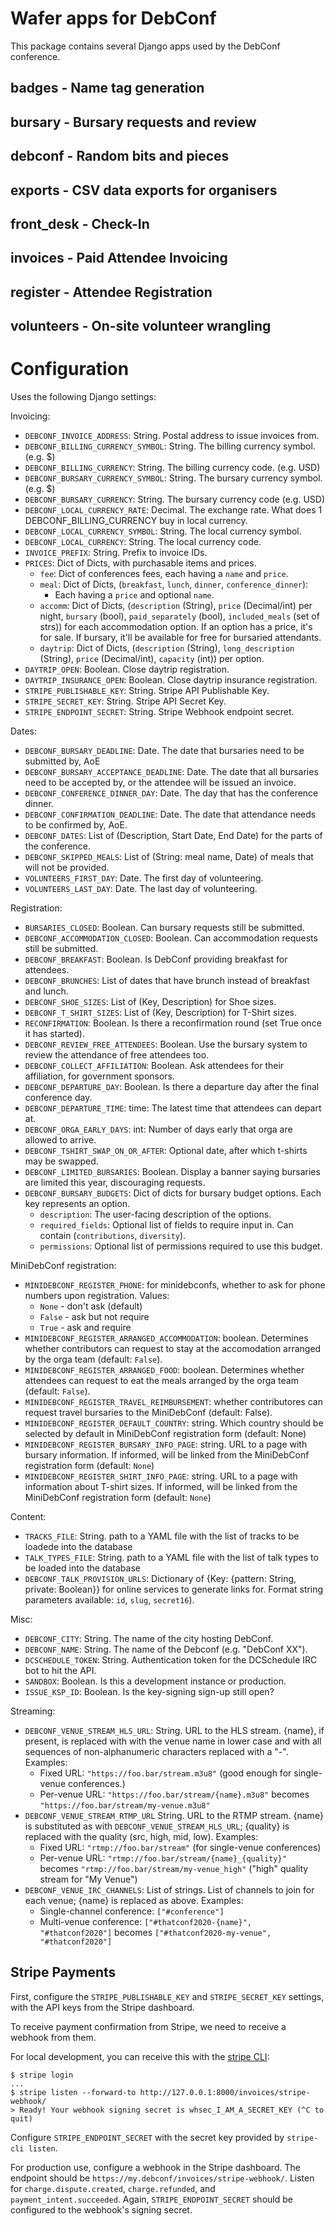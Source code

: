 # Wafer apps for DebConf

This package contains several Django apps used by the DebConf
conference.

## badges - Name tag generation

## bursary - Bursary requests and review

## debconf - Random bits and pieces

## exports - CSV data exports for organisers

## front\_desk - Check-In

## invoices - Paid Attendee Invoicing

## register - Attendee Registration

## volunteers - On-site volunteer wrangling

# Configuration

Uses the following Django settings:

Invoicing:

* `DEBCONF_INVOICE_ADDRESS`: String. Postal address to issue invoices from.
* `DEBCONF_BILLING_CURRENCY_SYMBOL`: String. The billing currency symbol. (e.g. $)
* `DEBCONF_BILLING_CURRENCY`: String. The billing currency code. (e.g.  USD)
* `DEBCONF_BURSARY_CURRENCY_SYMBOL`: String. The bursary currency symbol. (e.g. $)
* `DEBCONF_BURSARY_CURRENCY`: String. The bursary currency code (e.g.  USD)
* `DEBCONF_LOCAL_CURRENCY_RATE`: Decimal. The exchange rate. What does 1 DEBCONF_BILLING_CURRENCY buy in local currency.
* `DEBCONF_LOCAL_CURRENCY_SYMBOL`: String. The local currency symbol.
* `DEBCONF_LOCAL_CURRENCY`: String. The local currency code.
* `INVOICE_PREFIX`: String. Prefix to invoice IDs.
* `PRICES`: Dict of Dicts, with purchasable items and prices.
  * `fee`: Dict of conferences fees, each having a `name` and `price`.
  * `meal`: Dict of Dicts, (`breakfast`, `lunch`, `dinner`, `conference_dinner`):
    * Each having a `price` and optional `name`.
  * `accomm`: Dict of Dicts, (`description` (String), `price` (Decimal/int) per night, `bursary` (bool), `paid_separately` (bool), `included_meals` (set of strs)) for each accommodation option. If an option has a price, it's for sale. If bursary, it'll be available for free for bursaried attendants.
  * `daytrip`: Dict of Dicts, (`description` (String), `long_description` (String), `price` (Decimal/int), `capacity` (int)) per option.
* `DAYTRIP_OPEN`: Boolean. Close daytrip registration.
* `DAYTRIP_INSURANCE_OPEN`: Boolean. Close daytrip insurance registration.
* `STRIPE_PUBLISHABLE_KEY`: String. Stripe API Publishable Key.
* `STRIPE_SECRET_KEY`: String. Stripe API Secret Key.
* `STRIPE_ENDPOINT_SECRET`: String. Stripe Webhook endpoint secret.

Dates:

* `DEBCONF_BURSARY_DEADLINE`: Date. The date that bursaries need to be submitted by, AoE
* `DEBCONF_BURSARY_ACCEPTANCE_DEADLINE`: Date. The date that all bursaries need to be accepted by, or the attendee will be issued an invoice.
* `DEBCONF_CONFERENCE_DINNER_DAY`: Date. The day that has the conference dinner.
* `DEBCONF_CONFIRMATION_DEADLINE`: Date. The date that attendance needs to be confirmed by, AoE.
* `DEBCONF_DATES`: List of (Description, Start Date, End Date) for the parts of the conference.
* `DEBCONF_SKIPPED_MEALS`: List of (String: meal name, Date) of meals that will not be provided.
* `VOLUNTEERS_FIRST_DAY`: Date. The first day of volunteering.
* `VOLUNTEERS_LAST_DAY`: Date. The last day of volunteering.

Registration:

* `BURSARIES_CLOSED`: Boolean. Can bursary requests still be submitted.
* `DEBCONF_ACCOMMODATION_CLOSED`: Boolean. Can accommodation requests still be submitted.
* `DEBCONF_BREAKFAST`: Boolean. Is DebConf providing breakfast for attendees.
* `DEBCONF_BRUNCHES`: List of dates that have brunch instead of breakfast and lunch.
* `DEBCONF_SHOE_SIZES`: List of (Key, Description) for Shoe sizes.
* `DEBCONF_T_SHIRT_SIZES`: List of (Key, Description) for T-Shirt sizes.
* `RECONFIRMATION`: Boolean. Is there a reconfirmation round (set True once it has started).
* `DEBCONF_REVIEW_FREE_ATTENDEES`: Boolean. Use the bursary system to review the attendance of free attendees too.
* `DEBCONF_COLLECT_AFFILIATION`: Boolean. Ask attendees for their affiliation, for government sponsors.
* `DEBCONF_DEPARTURE_DAY`: Boolean. Is there a departure day after the final conference day.
* `DEBCONF_DEPARTURE_TIME`: time: The latest time that attendees can depart at.
* `DEBCONF_ORGA_EARLY_DAYS`: int: Number of days early that orga are allowed to arrive.
* `DEBCONF_TSHIRT_SWAP_ON_OR_AFTER`: Optional date, after which t-shirts may be swapped.
* `DEBCONF_LIMITED_BURSARIES`: Boolean. Display a banner saying bursaries are limited this year, discouraging requests.
* `DEBCONF_BURSARY_BUDGETS`: Dict of dicts for bursary budget options. Each key represents an option.
  * `description`: The user-facing description of the options.
  * `required_fields`: Optional list of fields to require input in. Can contain (`contributions`, `diversity`).
  * `permissions`: Optional list of permissions required to use this budget.

MiniDebConf registration:

* `MINIDEBCONF_REGISTER_PHONE`: for minidebconfs, whether to ask for phone
  numbers upon registration. Values:
  - `None` - don't ask (default)
  - `False` - ask but not require
  - `True` - ask and require
* `MINIDEBCONF_REGISTER_ARRANGED_ACCOMMODATION`: boolean. Determines whether
  contributors can request to stay at the accomodation arranged by the orga
  team (default: `False`).
* `MINIDEBCONF_REGISTER_ARRANGED_FOOD`: boolean. Determines whether attendees
   can request to eat the meals arranged by the orga team (default: `False`).
* `MINIDEBCONF_REGISTER_TRAVEL_REIMBURSEMENT`: whether contributores can
   request travel bursaries to the MiniDebConf (default: False).
* `MINIDEBCONF_REGISTER_DEFAULT_COUNTRY`: string. Which country should be
   selected by default in MiniDebConf registration form (default: None)
* `MINIDEBCONF_REGISTER_BURSARY_INFO_PAGE`: string. URL to a page with bursary
   information. If informed, will be linked from the MiniDebConf registration
   form (default: `None`)
* `MINIDEBCONF_REGISTER_SHIRT_INFO_PAGE`: string. URL to a page with
  information about T-shirt sizes. If informed, will be linked from the
  MiniDebConf registration form (default: `None`)

Content:

* `TRACKS_FILE`: String. path to a YAML file with the list of tracks to be loadede into the database
* `TALK_TYPES_FILE`: String. path to a YAML file with the list of talk types to be loaded into the database
* `DEBCONF_TALK_PROVISION_URLS`: Dictionary of {Key: {pattern: String, private: Boolean}} for online services to generate links for. Format string parameters available: `id`, `slug`, `secret16`).

Misc:

* `DEBCONF_CITY`: String. The name of the city hosting DebConf.
* `DEBCONF_NAME`: String. The name of the Debconf (e.g. "DebConf XX").
* `DCSCHEDULE_TOKEN`: String. Authentication token for the DCSchedule IRC bot to hit the API.
* `SANDBOX`: Boolean. Is this a development instance or production.
* `ISSUE_KSP_ID`: Boolean. Is the key-signing sign-up still open?

Streaming:

* `DEBCONF_VENUE_STREAM_HLS_URL`: String. URL to the HLS stream. {name}, if
  present, is replaced with with the venue name in lower case and with all
  sequences of non-alphanumeric characters replaced with a "-". Examples:
  - Fixed URL: `"https://foo.bar/stream.m3u8"` (good enough for single-venue
    conferences.)
  - Per-venue URL: `"https://foo.bar/stream/{name}.m3u8"` becomes
    `"https://foo.bar/stream/my-venue.m3u8"`
* `DEBCONF_VENUE_STREAM_RTMP_URL` String. URL to the RTMP stream. {name} is
  substituted as with `DEBCONF_VENUE_STREAM_HLS_URL`; {quality} is replaced with
  the quality (src, high, mid, low). Examples:
  - Fixed URL: `"rtmp://foo.bar/stream"` (for single-venue conferences)
  - Per-venue URL: `"rtmp://foo.bar/stream/{name}_{quality}"` becomes
    `"rtmp://foo.bar/stream/my-venue_high"` ("high" quality stream for "My
    Venue")
* `DEBCONF_VENUE_IRC_CHANNELS`: List of strings. List of channels to join for
  each venue; {name} is replaced as above. Examples:
  - Single-channel conference: `["#conference"]`
  - Multi-venue conference: `["#thatconf2020-{name}",  "#thatconf2020"]`
    becomes `["#thatconf2020-my-venue", "#thatconf2020"]`

## Stripe Payments

First, configure the `STRIPE_PUBLISHABLE_KEY` and `STRIPE_SECRET_KEY`
settings, with the API keys from the Stripe dashboard.

To receive payment confirmation from Stripe, we need to receive a
webhook from them.

For local development, you can receive this with the [stripe
CLI](https://github.com/stripe/stripe-cli):

```
$ stripe login
...
$ stripe listen --forward-to http://127.0.0.1:8000/invoices/stripe-webhook/
> Ready! Your webhook signing secret is whsec_I_AM_A_SECRET_KEY (^C to quit)
```

Configure `STRIPE_ENDPOINT_SECRET` with the secret key provided by
`stripe-cli listen`.

For production use, configure a webhook in the Stripe dashboard.
The endpoint should be `https://my.debconf/invoices/stripe-webhook/`.
Listen for `charge.dispute.created`,  `charge.refunded`, and
`payment_intent.succeeded`.
Again, `STRIPE_ENDPOINT_SECRET` should be configured to the webhook's
signing secret.
